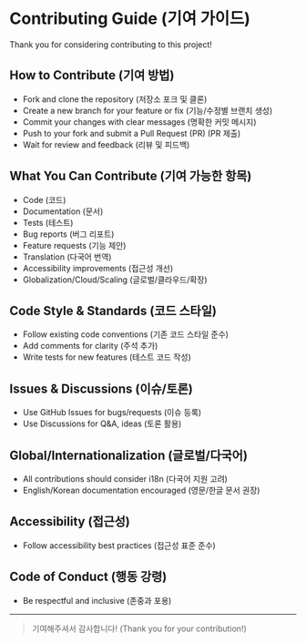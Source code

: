 # Contributing Guide (기여 가이드)

Thank you for considering contributing to this project!

## How to Contribute (기여 방법)
- Fork and clone the repository (저장소 포크 및 클론)
- Create a new branch for your feature or fix (기능/수정별 브랜치 생성)
- Commit your changes with clear messages (명확한 커밋 메시지)
- Push to your fork and submit a Pull Request (PR) (PR 제출)
- Wait for review and feedback (리뷰 및 피드백)

## What You Can Contribute (기여 가능한 항목)
- Code (코드)
- Documentation (문서)
- Tests (테스트)
- Bug reports (버그 리포트)
- Feature requests (기능 제안)
- Translation (다국어 번역)
- Accessibility improvements (접근성 개선)
- Globalization/Cloud/Scaling (글로벌/클라우드/확장)

## Code Style & Standards (코드 스타일)
- Follow existing code conventions (기존 코드 스타일 준수)
- Add comments for clarity (주석 추가)
- Write tests for new features (테스트 코드 작성)

## Issues & Discussions (이슈/토론)
- Use GitHub Issues for bugs/requests (이슈 등록)
- Use Discussions for Q&A, ideas (토론 활용)

## Global/Internationalization (글로벌/다국어)
- All contributions should consider i18n (다국어 지원 고려)
- English/Korean documentation encouraged (영문/한글 문서 권장)

## Accessibility (접근성)
- Follow accessibility best practices (접근성 표준 준수)

## Code of Conduct (행동 강령)
- Be respectful and inclusive (존중과 포용)

---

> 기여해주셔서 감사합니다! (Thank you for your contribution!) 